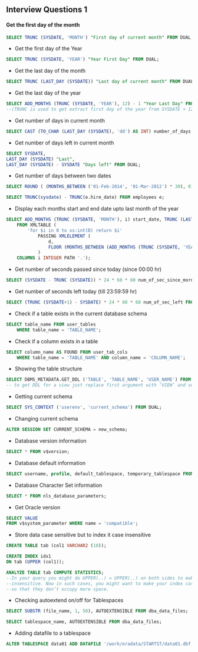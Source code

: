 ## Interview Questions 1

#### Get the first day of the month

```sql
SELECT TRUNC (SYSDATE, 'MONTH') "First day of current month" FROM DUAL;
```

- Get the first day of the Year

```sql
SELECT TRUNC (SYSDATE, 'YEAR') "Year First Day" FROM DUAL;
```

- Get the last day of the month

```sql
SELECT TRUNC (LAST_DAY (SYSDATE)) "Last day of current month" FROM DUAL;
```

- Get the last day of the year

```sql
SELECT ADD_MONTHS (TRUNC (SYSDATE, 'YEAR'), 12) - 1 "Year Last Day" FROM DUAL
--(TRUNC is used to get extract first day of the year from SYSDATE + 12 months = 1st Jan next year) - 1 day
```

- Get number of days in current month

```sql
SELECT CAST (TO_CHAR (LAST_DAY (SYSDATE), 'dd') AS INT) number_of_days FROM DUAL;
```

- Get number of days left in current month

```sql
SELECT SYSDATE,
LAST_DAY (SYSDATE) "Last",
LAST_DAY (SYSDATE) - SYSDATE "Days left" FROM DUAL;
```

- Get number of days between two dates

```sql
SELECT ROUND ( (MONTHS_BETWEEN ('01-Feb-2014', '01-Mar-2012') * 30), 0) num_of_days FROM DUAL;
```

```sql
SELECT TRUNC(sysdate) - TRUNC(e.hire_date) FROM employees e;
```

- Display each months start and end date upto last month of the year

```sql
SELECT ADD_MONTHS (TRUNC (SYSDATE, 'MONTH'), i) start_date, TRUNC (LAST_DAY (ADD_MONTHS (SYSDATE, i))) end_date
    FROM XMLTABLE (
        'for $i in 0 to xs:int(D) return $i'
            PASSING XMLELEMENT (
                d,
                FLOOR (MONTHS_BETWEEN (ADD_MONTHS (TRUNC (SYSDATE, 'YEAR') - 1, 12), SYSDATE))
            )
    COLUMNS i INTEGER PATH '.');
```

- Get number of seconds passed since today (since 00:00 hr)

```sql
SELECT (SYSDATE - TRUNC (SYSDATE)) * 24 * 60 * 60 num_of_sec_since_morning FROM DUAL;
```

- Get number of seconds left today (till 23:59:59 hr)

```sql
SELECT (TRUNC (SYSDATE+1) - SYSDATE) * 24 * 60 * 60 num_of_sec_left FROM DUAL;
```

- Check if a table exists in the current database schema

```sql
SELECT table_name FROM user_tables
    WHERE table_name = 'TABLE_NAME';
```

- Check if a column exists in a table

```sql
SELECT column_name AS FOUND FROM user_tab_cols
    WHERE table_name = 'TABLE_NAME' AND column_name = 'COLUMN_NAME';
```

- Showing the table structure

```sql
SELECT DBMS_METADATA.GET_DDL ('TABLE', 'TABLE_NAME', 'USER_NAME') FROM DUAL;
-- to get DDL for a view just replace first argument with ‘VIEW’ and second with your view name and so.
```

- Getting current schema

```sql
SELECT SYS_CONTEXT ('userenv', 'current_schema') FROM DUAL;
```

- Changing current schema

```sql
ALTER SESSION SET CURRENT_SCHEMA = new_schema;
```

- Database version information

```sql
SELECT * FROM v$version;
```

- Database default information

```sql
SELECT username, profile, default_tablespace, temporary_tablespace FROM dba_users;
```

- Database Character Set information

```sql
SELECT * FROM nls_database_parameters;
```

- Get Oracle version

```sql
SELECT VALUE
FROM v$system_parameter WHERE name = 'compatible';
```

- Store data case sensitive but to index it case insensitive

```sql
CREATE TABLE tab (col1 VARCHAR2 (10));

CREATE INDEX idx1
ON tab (UPPER (col1));

ANALYZE TABLE tab COMPUTE STATISTICS;
--In your query you might do UPPER(..) = UPPER(..) on both sides to make it case
--insensitive. Now in such cases, you might want to make your index case insensitive
--so that they don’t occupy more space.
```

- Checking autoextend on/off for Tablespaces

```sql
SELECT SUBSTR (file_name, 1, 50), AUTOEXTENSIBLE FROM dba_data_files;
```

```sql
SELECT tablespace_name, AUTOEXTENSIBLE FROM dba_data_files;
```

- Adding datafile to a tablespace

```sql
ALTER TABLESPACE data01 ADD DATAFILE '/work/oradata/STARTST/data01.dbf'SIZE 1000M AUTOEXTEND OFF;
```
